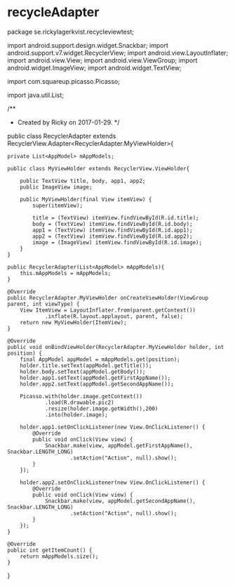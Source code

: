 # recycleAdapter

package se.rickylagerkvist.recycleviewtest;

import android.support.design.widget.Snackbar;
import android.support.v7.widget.RecyclerView;
import android.view.LayoutInflater;
import android.view.View;
import android.view.ViewGroup;
import android.widget.ImageView;
import android.widget.TextView;

import com.squareup.picasso.Picasso;

import java.util.List;

/**
 * Created by Ricky on 2017-01-29.
 */

public class RecyclerAdapter extends RecyclerView.Adapter<RecyclerAdapter.MyViewHolder>{

    private List<AppModel> mAppModels;

    public class MyViewHolder extends RecyclerView.ViewHolder{

        public TextView title, body, app1, app2;
        public ImageView image;

        public MyViewHolder(final View itemView) {
            super(itemView);

            title = (TextView) itemView.findViewById(R.id.title);
            body = (TextView) itemView.findViewById(R.id.body);
            app1 = (TextView) itemView.findViewById(R.id.app1);
            app2 = (TextView) itemView.findViewById(R.id.app2);
            image = (ImageView) itemView.findViewById(R.id.image);
        }
    }

    public RecyclerAdapter(List<AppModel> mAppModels){
        this.mAppModels = mAppModels;
    }

    @Override
    public RecyclerAdapter.MyViewHolder onCreateViewHolder(ViewGroup parent, int viewType) {
        View ItemView = LayoutInflater.from(parent.getContext())
                .inflate(R.layout.applayout, parent, false);
        return new MyViewHolder(ItemView);
    }

    @Override
    public void onBindViewHolder(RecyclerAdapter.MyViewHolder holder, int position) {
        final AppModel appModel = mAppModels.get(position);
        holder.title.setText(appModel.getTitle());
        holder.body.setText(appModel.getBody());
        holder.app1.setText(appModel.getFirstAppName());
        holder.app2.setText(appModel.getSecondAppName());

        Picasso.with(holder.image.getContext())
                .load(R.drawable.pic2)
                .resize(holder.image.getWidth(),200)
                .into(holder.image);

        holder.app1.setOnClickListener(new View.OnClickListener() {
            @Override
            public void onClick(View view) {
                Snackbar.make(view, appModel.getFirstAppName(), Snackbar.LENGTH_LONG)
                        .setAction("Action", null).show();
            }
        });

        holder.app2.setOnClickListener(new View.OnClickListener() {
            @Override
            public void onClick(View view) {
                Snackbar.make(view, appModel.getSecondAppName(), Snackbar.LENGTH_LONG)
                        .setAction("Action", null).show();
            }
        });
    }

    @Override
    public int getItemCount() {
        return mAppModels.size();
    }

}
